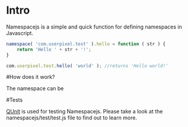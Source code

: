 # Intro

Namespacejs is a simple and quick function for defining namespaces in Javascript.

```Javascript
namespace( 'com.userpixel.test' ).hello = function ( str ) {
    return 'Hello ' + str + '!';
}

com.userpixel.test.hello( 'world' ); //returns 'Hello world!'
```

#How does it work?

The namespace can be

#Tests

[QUnit](http://www.qunit.com) is used for testing Namespacejs. Please take a look at the namespacejs/test/test.js file to find out to learn more.